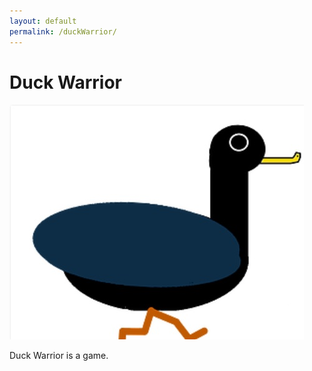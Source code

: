 ```yaml
---
layout: default
permalink: /duckWarrior/
---
```

# Duck Warrior
![image](./images/duckWarriorSplash.jpg)

Duck Warrior is a game.
